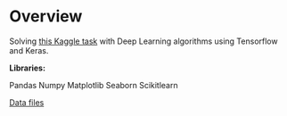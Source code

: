 # Overview

Solving [this Kaggle task](https://www.kaggle.com/wordsforthewise/lending-club/tasks) with Deep Learning algorithms using Tensorflow and Keras. 

**Libraries:**

Pandas
Numpy
Matplotlib
Seaborn
Scikitlearn

[Data files](https://www.kaggle.com/wordsforthewise/lending-club/)